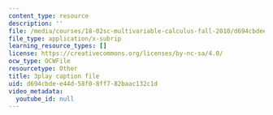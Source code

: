 ```yaml
---
content_type: resource
description: ''
file: /media/courses/18-02sc-multivariable-calculus-fall-2010/d694cbdee44d58f08ff782baac132c1d_SgJo7_4mp6w.vtt
file_type: application/x-subrip
learning_resource_types: []
license: https://creativecommons.org/licenses/by-nc-sa/4.0/
ocw_type: OCWFile
resourcetype: Other
title: 3play caption file
uid: d694cbde-e44d-58f0-8ff7-82baac132c1d
video_metadata:
  youtube_id: null
---
```

